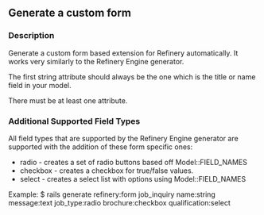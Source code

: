 Generate a custom form
----------------------

### Description

Generate a custom form based extension for Refinery automatically.
It works very similarly to the Refinery Engine generator.

The first string attribute should always be the one which is the title
or name field in your model.

There must be at least one attribute.

### Additional Supported Field Types

All field types that are supported by the Refinery Engine generator are
supported with the addition of these form specific ones:

-   radio - creates a set of radio buttons based off Model::FIELD_NAMES
-   checkbox - creates a checkbox for true/false values.
-   select - creates a select list with options using
    Model::FIELD_NAMES

Example:
<shell>
$ rails generate refinery:form job_inquiry name:string message:text
job_type:radio brochure:checkbox qualification:select
</shell>
